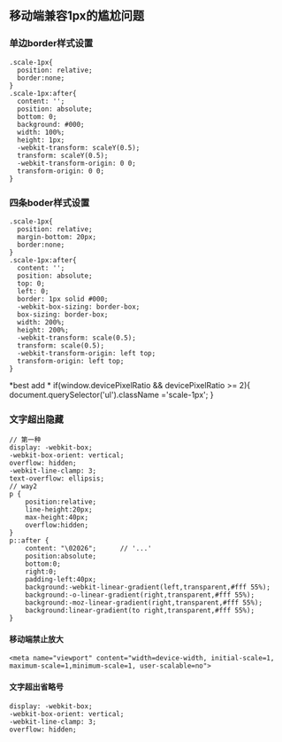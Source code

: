 ## 移动端兼容1px的尴尬问题 ##
### 单边border样式设置 ###
    .scale-1px{
	  position: relative;
	  border:none;
	}
	.scale-1px:after{
	  content: '';
	  position: absolute;
	  bottom: 0;
	  background: #000;
	  width: 100%;
	  height: 1px;
	  -webkit-transform: scaleY(0.5);
	  transform: scaleY(0.5);
	  -webkit-transform-origin: 0 0;
	  transform-origin: 0 0;
	}
### 四条boder样式设置  ###
    .scale-1px{
	  position: relative;
	  margin-bottom: 20px;
	  border:none;
	}
	.scale-1px:after{
	  content: '';
	  position: absolute;
	  top: 0;
	  left: 0;
	  border: 1px solid #000;
	  -webkit-box-sizing: border-box;
	  box-sizing: border-box;
	  width: 200%;
	  height: 200%;
	  -webkit-transform: scale(0.5);
	  transform: scale(0.5);
	  -webkit-transform-origin: left top;
	  transform-origin: left top;
	}
*best add *
    if(window.devicePixelRatio && devicePixelRatio >= 2){
	  document.querySelector('ul').className ='scale-1px';
	}

### 文字超出隐藏 ###
	// 第一种
    display: -webkit-box;
    -webkit-box-orient: vertical;
	overflow: hidden;
	-webkit-line-clamp: 3;
	text-overflow: ellipsis;
    // way2
    p {
	    position:relative;
	    line-height:20px;
	    max-height:40px;
	    overflow:hidden;
    }
    p::after {
	    content: "\02026";      // '...'
	    position:absolute;
	    bottom:0;
	    right:0;
	    padding-left:40px;
	    background:-webkit-linear-gradient(left,transparent,#fff 55%);
	    background:-o-linear-gradient(right,transparent,#fff 55%);
	    background:-moz-linear-gradient(right,transparent,#fff 55%);
	    background:linear-gradient(to right,transparent,#fff 55%);
    }
#### 移动端禁止放大 ####
    <meta name="viewport" content="width=device-width, initial-scale=1, maximum-scale=1,minimum-scale=1, user-scalable=no">

#### 文字超出省略号 ####
    display: -webkit-box;
	-webkit-box-orient: vertical;
	-webkit-line-clamp: 3;
	overflow: hidden;